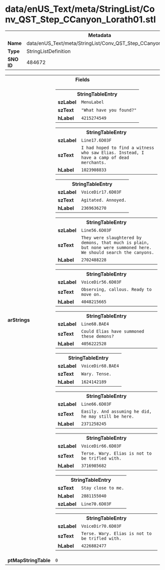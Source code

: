<h1>data/enUS_Text/meta/StringList/Conv_QST_Step_CCanyon_Lorath01.stl</h1><table><tr><th colspan="100%">Metadata</th></tr><tr><td><b>Name</b></td><td>data/enUS_Text/meta/StringList/Conv_QST_Step_CCanyon_Lorath01.stl</td></tr><tr><td><b>Type</b></td><td>StringListDefinition</td></tr><tr><td><b>SNO ID</b></td><td>484672</td></tr></table>

<table><tr><th colspan="100%">Fields</th></tr><tr><td><b>arStrings</b></td><td><table><tr><th colspan="100%">StringTableEntry</th></tr><tr><td><b>szLabel</b></td><td><code>MenuLabel</code></td></tr><tr><td><b>szText</b></td><td><code>"What have you found?"</code></td></tr><tr><td><b>hLabel</b></td><td><code>4215274549</code></td></tr></table>


<table><tr><th colspan="100%">StringTableEntry</th></tr><tr><td><b>szLabel</b></td><td><code>Line17.6D03F</code></td></tr><tr><td><b>szText</b></td><td><code>I had hoped to find a witness who saw Elias. Instead, I have a camp of dead merchants.</code></td></tr><tr><td><b>hLabel</b></td><td><code>1023908833</code></td></tr></table>


<table><tr><th colspan="100%">StringTableEntry</th></tr><tr><td><b>szLabel</b></td><td><code>VoiceDir17.6D03F</code></td></tr><tr><td><b>szText</b></td><td><code>Agitated. Annoyed.</code></td></tr><tr><td><b>hLabel</b></td><td><code>2369636270</code></td></tr></table>


<table><tr><th colspan="100%">StringTableEntry</th></tr><tr><td><b>szLabel</b></td><td><code>Line56.6D03F</code></td></tr><tr><td><b>szText</b></td><td><code>They were slaughtered by demons, that much is plain, but none were summoned here. We should search the canyons.</code></td></tr><tr><td><b>hLabel</b></td><td><code>2702488228</code></td></tr></table>


<table><tr><th colspan="100%">StringTableEntry</th></tr><tr><td><b>szLabel</b></td><td><code>VoiceDir56.6D03F</code></td></tr><tr><td><b>szText</b></td><td><code>Observing, callous. Ready to move on.</code></td></tr><tr><td><b>hLabel</b></td><td><code>4048215665</code></td></tr></table>


<table><tr><th colspan="100%">StringTableEntry</th></tr><tr><td><b>szLabel</b></td><td><code>Line68.BAE4</code></td></tr><tr><td><b>szText</b></td><td><code>Could Elias have summoned these demons?</code></td></tr><tr><td><b>hLabel</b></td><td><code>4056222528</code></td></tr></table>


<table><tr><th colspan="100%">StringTableEntry</th></tr><tr><td><b>szLabel</b></td><td><code>VoiceDir68.BAE4</code></td></tr><tr><td><b>szText</b></td><td><code>Wary. Tense.</code></td></tr><tr><td><b>hLabel</b></td><td><code>1624142189</code></td></tr></table>


<table><tr><th colspan="100%">StringTableEntry</th></tr><tr><td><b>szLabel</b></td><td><code>Line66.6D03F</code></td></tr><tr><td><b>szText</b></td><td><code>Easily. And assuming he did, he may still be here.</code></td></tr><tr><td><b>hLabel</b></td><td><code>2371258245</code></td></tr></table>


<table><tr><th colspan="100%">StringTableEntry</th></tr><tr><td><b>szLabel</b></td><td><code>VoiceDir66.6D03F</code></td></tr><tr><td><b>szText</b></td><td><code>Terse. Wary. Elias is not to be trifled with.</code></td></tr><tr><td><b>hLabel</b></td><td><code>3716985682</code></td></tr></table>


<table><tr><th colspan="100%">StringTableEntry</th></tr><tr><td><b>szText</b></td><td><code>Stay close to me.</code></td></tr><tr><td><b>hLabel</b></td><td><code>2881155040</code></td></tr><tr><td><b>szLabel</b></td><td><code>Line70.6D03F</code></td></tr></table>


<table><tr><th colspan="100%">StringTableEntry</th></tr><tr><td><b>szLabel</b></td><td><code>VoiceDir70.6D03F</code></td></tr><tr><td><b>szText</b></td><td><code>Terse. Wary. Elias is not to be trifled with.</code></td></tr><tr><td><b>hLabel</b></td><td><code>4226882477</code></td></tr></table>


</td></tr><tr><td><b>ptMapStringTable</b></td><td><code>0</code></td></tr></table>

